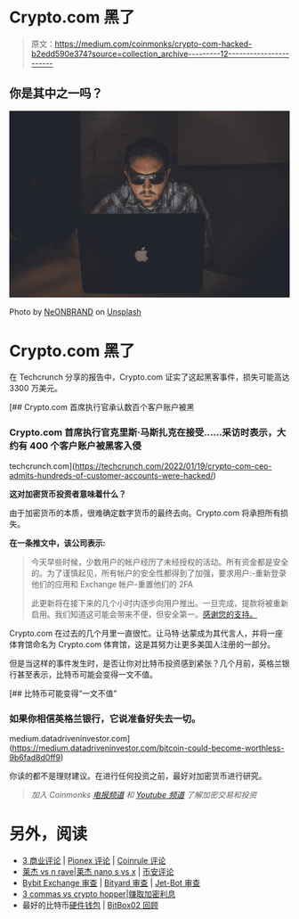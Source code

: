 # Crypto.com 黑了

> 原文：<https://medium.com/coinmonks/crypto-com-hacked-b2edd590e374?source=collection_archive---------12----------------------->

## 你是其中之一吗？

![](img/f118d40ccb531cece2dcf214c2f40873.png)

Photo by [NeONBRAND](https://unsplash.com/@neonbrand?utm_source=medium&utm_medium=referral) on [Unsplash](https://unsplash.com?utm_source=medium&utm_medium=referral)

# Crypto.com 黑了

在 Techcrunch 分享的报告中，Crypto.com 证实了这起黑客事件，损失可能高达 3300 万美元。

[](https://techcrunch.com/2022/01/19/crypto-com-ceo-admits-hundreds-of-customer-accounts-were-hacked/) [## Crypto.com 首席执行官承认数百个客户账户被黑

### Crypto.com 首席执行官克里斯·马斯扎克在接受……采访时表示，大约有 400 个客户账户被黑客入侵

techcrunch.com](https://techcrunch.com/2022/01/19/crypto-com-ceo-admits-hundreds-of-customer-accounts-were-hacked/) 

**这对加密货币投资者意味着什么？**

由于加密货币的本质，很难确定数字货币的最终去向。Crypto.com 将承担所有损失。

**在一条推文中，该公司表示:**

> 今天早些时候，少数用户的帐户经历了未经授权的活动。所有资金都是安全的。为了谨慎起见，所有帐户的安全性都得到了加强，要求用户:-重新登录他们的应用和 Exchange 帐户-重置他们的 2FA
> 
> 此更新将在接下来的几个小时内逐步向用户推出。一旦完成，提款将被重新启用。我们知道这可能会带来不便，但安全第一。[感谢您的支持。](https://twitter.com/cryptocom/status/1483050869109452802?s=20)

Crypto.com 在过去的几个月里一直很忙。让马特·达蒙成为其代言人，并将一座体育馆命名为 Crypto.com 体育馆，这是其努力让更多美国人注册的一部分。

但是当这样的事件发生时，是否让你对比特币投资感到紧张？几个月前，英格兰银行甚至表示，比特币可能会变得一文不值。

[](https://medium.datadriveninvestor.com/bitcoin-could-become-worthless-9b6fad8d0ff9) [## 比特币可能变得“一文不值”

### 如果你相信英格兰银行，它说准备好失去一切。

medium.datadriveninvestor.com](https://medium.datadriveninvestor.com/bitcoin-could-become-worthless-9b6fad8d0ff9) 

你读的都不是理财建议。在进行任何投资之前，最好对加密货币进行研究。

> *加入 Coinmonks* [*电报频道*](https://t.me/coincodecap) *和* [*Youtube 频道*](https://www.youtube.com/c/coinmonks/videos) *了解加密交易和投资*

# 另外，阅读

*   [3 商业评论](/coinmonks/3commas-review-an-excellent-crypto-trading-bot-2020-1313a58bec92) | [Pionex 评论](https://coincodecap.com/pionex-review-exchange-with-crypto-trading-bot) | [Coinrule 评论](/coinmonks/coinrule-review-2021-a-beginner-friendly-crypto-trading-bot-daf0504848ba)
*   [莱杰 vs n rave](/coinmonks/ledger-vs-ngrave-zero-7e40f0c1d694)|[莱杰 nano s vs x](/coinmonks/ledger-nano-s-vs-x-battery-hardware-price-storage-59a6663fe3b0) | [币安评论](/coinmonks/binance-review-ee10d3bf3b6e)
*   [Bybit Exchange 审查](/coinmonks/bybit-exchange-review-dbd570019b71) | [Bityard 审查](https://coincodecap.com/bityard-reivew) | [Jet-Bot 审查](https://coincodecap.com/jet-bot-review)
*   [3 commas vs crypto hopper](/coinmonks/3commas-vs-pionex-vs-cryptohopper-best-crypto-bot-6a98d2baa203)|[赚取加密利息](/coinmonks/earn-crypto-interest-b10b810fdda3)
*   最好的比特币[硬件钱包](/coinmonks/hardware-wallets-dfa1211730c6) | [BitBox02 回顾](/coinmonks/bitbox02-review-your-swiss-bitcoin-hardware-wallet-c36c88fff29)